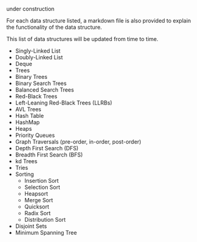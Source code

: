 under construction

For each data structure listed, a markdown file is also provided to explain the functionality of the data structure.

This list of data structures will be updated from time to time.
- Singly-Linked List
- Doubly-Linked List
- Deque
- Trees
- Binary Trees
- Binary Search Trees
- Balanced Search Trees
- Red-Black Trees
- Left-Leaning Red-Black Trees (LLRBs)
- AVL Trees
- Hash Table
- HashMap
- Heaps
- Priority Queues
- Graph Traversals (pre-order, in-order, post-order)
- Depth First Search (DFS)
- Breadth First Search (BFS)
- kd Trees
- Tries
- Sorting
    - Insertion Sort
    - Selection Sort
    - Heapsort
    - Merge Sort
    - Quicksort
    - Radix Sort
    - Distribution Sort
- Disjoint Sets
- Minimum Spanning Tree


